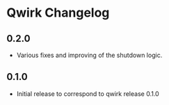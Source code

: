 Qwirk Changelog
=====================

0.2.0
-----

 - Various fixes and improving of the shutdown logic.

0.1.0
-----

 - Initial release to correspond to qwirk release 0.1.0
